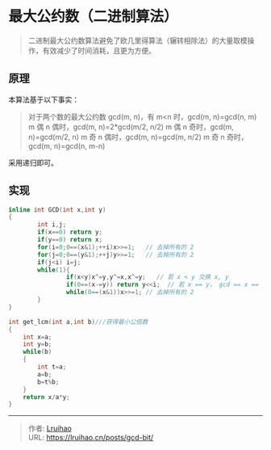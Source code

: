 # 最大公约数（二进制算法）


> 二进制最大公约数算法避免了欧几里得算法（辗转相除法）的大量取模操作，有效减少了时间消耗，且更为方便。

<!--more-->

## 原理

本算法基于以下事实：

> 对于两个数的最大公约数 gcd(m, n)，有
> m<n 时，gcd(m, n)=gcd(n, m)
> m 偶 n 偶时，gcd(m, n)=2\*gcd(m/2, n/2)
> m 偶 n 奇时，gcd(m, n)=gcd(m/2, n)
> m 奇 n 偶时，gcd(m, n)=gcd(m, n/2)
> m 奇 n 奇时，gcd(m, n)=gcd(n, m-n)

采用递归即可。

## 实现

```cpp 最大公约数
inline int GCD(int x,int y)
{
        int i,j;
        if(x==0) return y;
        if(y==0) return x;
        for(i=0;0==(x&1);++i)x>>=1;   // 去掉所有的 2
        for(j=0;0==(y&1);++j)y>>=1;   // 去掉所有的 2
        if(j<i) i=j;
        while(1){
                if(x<y)x^=y,y^=x,x^=y;   // 若 x < y 交换 x, y
                if(0==(x-=y)) return y<<i;  // 若 x == y， gcd == x == y （就是在辗转减，while(1) 控制）
                while(0==(x&1))x>>=1; // 去掉所有的 2
        }
}
```

```cpp 最小公倍数
int get_lcm(int a,int b)///获得最小公倍数
{
    int x=a;
    int y=b;
    while(b)
    {
        int t=a;
        a=b;
        b=t%b;
    }
    return x/a*y;
}
```


---

> 作者: [Lruihao](https://github.com/Lruihao)  
> URL: https://lruihao.cn/posts/gcd-bit/  

